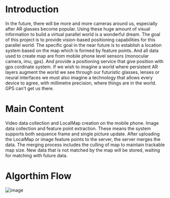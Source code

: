 # Introduction
In the future, there will be more and more cameras around us, especially after AR glasses become popular. Using these huge amount of visual information to build a virtual parallel world is a wonderful dream. The goal of this project is to provide vision-based positioning capabilities for this parallel world.
The specific goal in the near future is to establish a location system based on the map which is formed by feature points. And all data used to create map are from mobile phone level sensors (monocular camera, imu, gps). And provide a positioning service that give position with gps cordinate system.
If we wish to imagine a world where persistent AR layers augment the world we see through our futuristic glasses, lenses or neural interfaces we must also imagine a technology that allows every device to agree, with millimetre precision, where things are in the world. GPS can't get us there. 



# Main Content
Video data collection and LocalMap creation on the mobile phone.
Image data collection and feature point extraction. These means the system supports both sequence frame and single picture update.
After uploading the LocalMap or image feature points to the server, the server merges the data.
The merging process includes the culling of map to maintain trackable map size.
New data that is not matched by the map will be stored, waiting for matching with future data.

# Algorthim Flow
![image](https://user-images.githubusercontent.com/120680301/207954353-63ed66b7-715d-437f-a09b-f9425128bf1e.png)
